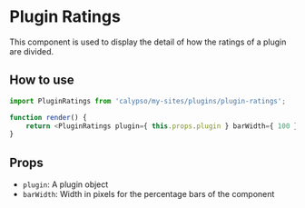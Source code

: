 # Plugin Ratings

This component is used to display the detail of how the ratings of a plugin are divided.

## How to use

```js
import PluginRatings from 'calypso/my-sites/plugins/plugin-ratings';

function render() {
	return <PluginRatings plugin={ this.props.plugin } barWidth={ 100 } />;
}
```

## Props

- `plugin`: A plugin object
- `barWidth`: Width in pixels for the percentage bars of the component
